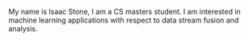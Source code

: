 My name is Isaac Stone, I am a CS masters student. I am interested in machine learning applications with respect to data stream fusion and analysis.
